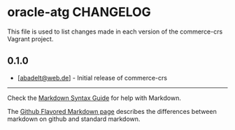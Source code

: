 oracle-atg CHANGELOG
======================

This file is used to list changes made in each version of the commerce-crs Vagrant project.

0.1.0
-----
- [abadelt@web.de] - Initial release of commerce-crs

- - -
Check the [Markdown Syntax Guide](http://daringfireball.net/projects/markdown/syntax) for help with Markdown.

The [Github Flavored Markdown page](http://github.github.com/github-flavored-markdown/) describes the differences between markdown on github and standard markdown.
